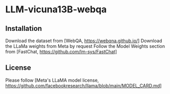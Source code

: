 # LLM-vicuna13B-webqa

## Installation
Download the dataset from [WebQA, https://webqna.github.io/]
Download the LLaMa weights from Meta by request
Follow the Model Weights section from [FastChat, https://github.com/lm-sys/FastChat]

## License
Please follow [Meta's LLaMA model license, https://github.com/facebookresearch/llama/blob/main/MODEL_CARD.md]
